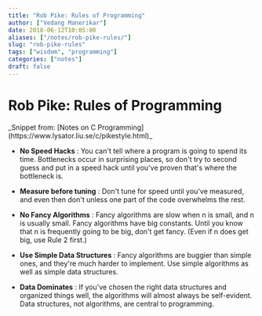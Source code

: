 ```yaml
---
title: "Rob Pike: Rules of Programming"
author: ["Vedang Manerikar"]
date: 2018-06-12T10:05:00
aliases: ["/notes/rob-pike-rules/"]
slug: "rob-pike-rules"
tags: ["wisdom", "programming"]
categories: ["notes"]
draft: false
---
```


<div class="ox-neuron-main">
<div class="ox-neuron-article">
<h1 class="ox-neuron-article-heading">Rob Pike: Rules of Programming</h1>
<div class="ox-neuron-article-contents">
_Snippet from: [Notes on C Programming](https://www.lysator.liu.se/c/pikestyle.html)_

-   **No Speed Hacks** : You can't tell where a program is going to spend its time. Bottlenecks occur in surprising places, so don't try to second guess and put in a speed hack until you've proven that's where the bottleneck is.

-   **Measure before tuning** : Don't tune for speed until you've measured, and even then don't unless one part of the code overwhelms the rest.

-   **No Fancy Algorithms** : Fancy algorithms are slow when n is small, and n is usually small. Fancy algorithms have big constants. Until you know that n is frequently going to be big, don't get fancy. (Even if n does get big, use Rule 2 first.)

-   **Use Simple Data Structures** : Fancy algorithms are buggier than simple ones, and they're much harder to implement. Use simple algorithms as well as simple data structures.

-   **Data Dominates** : If you've chosen the right data structures and organized things well, the algorithms will almost always be self-evident. Data structures, not algorithms, are central to programming.

</div>
</div>
</div>
